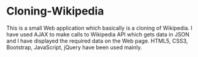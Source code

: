 # Cloning-Wikipedia
This is a small Web application which basically is a cloning of Wikipedia. I have used AJAX to make calls to Wikipedia API which gets data in JSON and I have displayed the required data on the Web page. HTML5, CSS3, Bootstrap, JavaScript, jQuery have been used mainly.
